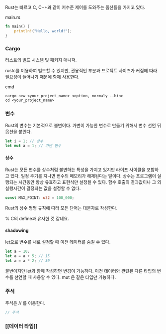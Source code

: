 
Rust는 빠르고 C, C++과 같이 저수준 제어를 도와주는 옵션들을 가지고 있다. 

main.rs
```rust
fn main() {
	println!("Hello, world!");
}
```

### Cargo
러스트의 빌드 시스템 및 패키지 매니저.

rustc를 이용하여 빌드할 수 있지만, 관용적인 부분과 프로젝트 사이즈가 커짐에 따라 필요성이 들어나기 때문에 함께 사용한다.

cmd
```
cargo new <your_project_name> <option, normaly --bin>
cd <your_project_name>
```

### 변수
Rust의 변수는 기본적으로 불변이다. 가변이 가능한 변수로 만들기 위해서 변수 선언 뒤 옵션을 붙인다.

```Rust
let i = 1; // 상수
let mut a = 1; // 가변 변수
```

#### 상수
Rust는 모든 변수를 상수처럼 불변하는 특성을 가지고 있지만 라이프 사이클을 포함하고 있다. 일정 주기를 지나면 변수의 메모리가 해제된다는 말이다.
상수는 프로그램이 실행되는 시간동안 항상 유효하고 표현식만 설정될 수 있다.
함수 호출의 결과값이나 그 외 실행시간이 결정되는 값을 설정할 수 없다.

```Rust
const MAX_POINT: u32 = 100_000;
```
Rust의 상수 명명 규칙에 따라 모든 단어는 대문자로 작성한다.

% C의 define과 유사한 것 같네요.

#### shadowing
let으로 변수를 새로 설정할 때 이전 데이터를 숨길 수 있다. 

```Rust
let a = 10;
let a = a + 5; // 15
let a = a * 2; // 30
```

불변이지만 let과 함께 작성하면 변경이 가능하다.
이전 데이터와 관련된 다른 타입의 변수를 선언할 때 사용할 수 있다.
mut 은 같은 타입만 가능하다.

### 주석
주석은 // 를 이용한다.

```Rust
// 주석
```

### [[데이터 타입]]

